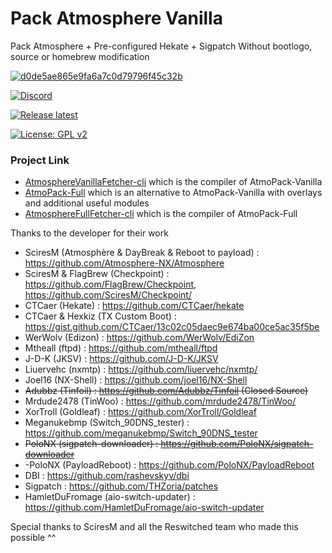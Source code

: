 # Pack Atmosphere Vanilla
Pack Atmosphere + Pre-configured Hekate + Sigpatch
Without bootlogo, source or homebrew modification

[![d0de5ae865e9fa6a7c0d79796f45c32b](https://user-images.githubusercontent.com/50277488/116149527-8b034880-a6e2-11eb-873a-280100abfbc2.png)](https://github.com/THZoria)

[![Discord](https://img.shields.io/discord/643436008452521984.svg?logo=discord&logoColor=white&label=Discord&color=7289DA)](https://discord.com/invite/4YkUZvC)

[![Release latest](https://camo.githubusercontent.com/4ed0c15afbbe24f3d20b96f0b3df38993a3aadba1b6b03ced6bdf3bce82ceb10/68747470733a2f2f696d672e736869656c64732e696f2f62616467652f2546302539462541342539362d72656c656173652532306e6f7465732d3030423245452e737667
)](https://github.com/THZoria/AtmoPack-Vanilla/releases/latest)

[![License: GPL v2](https://img.shields.io/badge/License-GPL%20v2-blue.svg)](https://github.com/THZoria/AtmoPack-Vanilla/blob/main/LICENCE)

### Project Link
- [AtmosphereVanillaFetcher-cli](https://github.com/Lunyyx/AtmosphereVanillaFetcher-cli) which is the compiler of AtmoPack-Vanilla
- [AtmoPack-Full](https://github.com/Pikatsuto/AtmoPack-Full) which is an alternative to AtmoPack-Vanilla with overlays and additional useful modules
- [AtmosphereFullFetcher-cli](https://github.com/Pikatsuto/AtmosphereFullFetcher-cli) which is the compiler of AtmoPack-Full

Thanks to the developer for their work

- SciresM (Atmosphère & DayBreak & Reboot to payload) : https://github.com/Atmosphere-NX/Atmosphere
- SciresM & FlagBrew (Checkpoint) : https://github.com/FlagBrew/Checkpoint, https://github.com/SciresM/Checkpoint/
- CTCaer (Hekate) : https://github.com/CTCaer/hekate
- CTCaer & Hexkiz (TX Custom Boot) : https://gist.github.com/CTCaer/13c02c05daec9e674ba00ce5ac35f5be
- WerWolv (Edizon) : https://github.com/WerWolv/EdiZon
- Mtheall (ftpd) : https://github.com/mtheall/ftpd
- J-D-K (JKSV) : https://github.com/J-D-K/JKSV
- Liuervehc (nxmtp) : https://github.com/liuervehc/nxmtp/
- Joel16 (NX-Shell) : https://github.com/joel16/NX-Shell
- ~~Adubbz (Tinfoil) : https://github.com/Adubbz/Tinfoil (Closed Source)~~
- Mrdude2478 (TinWoo) : https://github.com/mrdude2478/TinWoo/
- XorTroll (Goldleaf) : https://github.com/XorTroll/Goldleaf
- Meganukebmp (Switch_90DNS_tester) : https://github.com/meganukebmp/Switch_90DNS_tester
- ~~PoloNX (sigpatch-downloader) : https://github.com/PoloNX/sigpatch-downloader~~
- -PoloNX (PayloadReboot) : https://github.com/PoloNX/PayloadReboot
- DBI : https://github.com/rashevskyv/dbi
- Sigpatch : https://github.com/THZoria/patches
- HamletDuFromage (aio-switch-updater) : https://github.com/HamletDuFromage/aio-switch-updater

Special thanks to SciresM and all the Reswitched team who made this possible ^^

